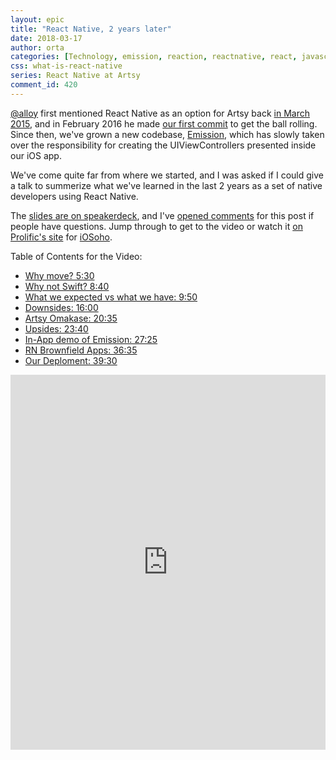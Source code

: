 ```yaml
---
layout: epic
title: "React Native, 2 years later"
date: 2018-03-17
author: orta
categories: [Technology, emission, reaction, reactnative, react, javascript]
css: what-is-react-native
series: React Native at Artsy
comment_id: 420
---
```


[@alloy][alloy] first mentioned React Native as an option for Artsy back [in March 2015][22], and in February 2016 he
made [our first commit][1st] to get the ball rolling. Since then, we've grown a new codebase, [Emission][emission],
which has slowly taken over the responsibility for creating the UIViewControllers presented inside our iOS app.

We've come quite far from where we started, and I was asked if I could give a talk to summerize what we've learned in
the last 2 years as a set of native developers using React Native.

The [slides are on speakerdeck][sd], and I've [opened comments][comments] for this post if people have questions. Jump
through to get to the video or watch it [on Prolific's site][prolific] for [iOSoho][iosoho].

<!-- more -->

Table of Contents for the Video:

<ul id="timers">
  <li><a href="#video" data-time="330">Why move? 5:30</a></li>
  <li><a href="#video" data-time="520">Why not Swift? 8:40</a></li>
  <li><a href="#video" data-time="590">What we expected vs what we have: 9:50</a></li>
  <li><a href="#video" data-time="960">Downsides: 16:00</a></li>
  <li><a href="#video" data-time="1235">Artsy Omakase: 20:35</a></li>
  <li><a href="#video" data-time="1420">Upsides: 23:40</a></li>
  <li><a href="#video" data-time="1645">In-App demo of Emission: 27:25</a></li>
  <li><a href="#video" data-time="2195">RN Brownfield Apps: 36:35</a></li>
  <li><a href="#video" data-time="2379">Our Deploment: 39:30</a></li>
</ul>

<center id="video">
  <iframe src="https://player.vimeo.com/video/260417482" width="100%" height="600" frameborder="0" webkitallowfullscreen mozallowfullscreen allowfullscreen></iframe>
</center>

<script src="https://player.vimeo.com/api/player.js"></script>
<script>
  $(() => {
    $('#timers a').click( function(e) {
      var time = $(this).attr("data-time");
      var iframe = document.querySelector('iframe');
      var player = new Vimeo.Player(iframe);
      player.setCurrentTime(time)
      e.stopPropagation()
    });
  })
</script>


[alloy]: https://twitter.com/alloy/
[22]: https://github.com/artsy/mobile/issues/22
[1st]: https://github.com/artsy/emission/commit/b9154d4145feb49b38e713ee84594de04ea377e3#diff-9879d6db96fd29134fc802214163b95a
[emission]: https://github.com/artsy/emission/
[sd]: https://speakerdeck.com/orta/react-native-2-years-later
[comments]: https://github.com/artsy/artsy.github.io/issues/420
[prolific]: https://www.prolificinteractive.com/iosoho/
[iosoho]: https://www.meetup.com/iOSoho/
